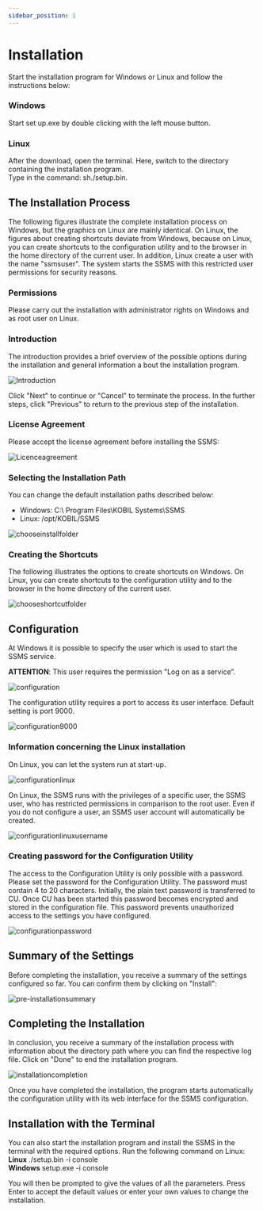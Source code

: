 ```yaml
---
sidebar_position: 1
---
```

# Installation

Start the installation program for Windows or Linux and follow the instructions below:

### Windows

Start set up.exe by double clicking with the left mouse button.

### Linux

After the download, open the terminal. Here, switch to the directory containing the installation program.  
Type in the command: sh./setup.bin.  

## The Installation Process

The following figures illustrate the complete installation process on Windows, but the graphics on Linux are mainly identical. On Linux, the figures about creating shortcuts deviate from Windows, because on Linux, you can create shortcuts to the configuration utility and to the browser in the home directory of the current user. In addition, Linux create a user with the name "ssmsuser". The system starts the SSMS with this restricted user permissions for security reasons.  

### Permissions

Please carry out the installation with administrator rights on Windows and as root user on Linux.

### Introduction

The introduction provides a brief overview of the possible options during the installation and general information a bout the installation program.

![Introduction](./files/installation_introduction.png)  

Click "Next" to continue or "Cancel" to terminate the process. In the further steps, click "Previous" to return to the previous step of the installation.  

### License Agreement  

Please accept the license agreement before installing the SSMS:  

![Licenceagreement](./files/installation_licenceagreement.png)  

### Selecting the Installation Path  

You can change the default installation paths described below:
* Windows:  C:\ Program Files\KOBIL Systems\SSMS  
* Linux: /opt/KOBIL/SSMS  


![chooseinstallfolder](./files/installation_chooseinstallfolder.png)  

### Creating the Shortcuts  

The following illustrates the options to create shortcuts on Windows. On Linux, you can create shortcuts to the configuration utility and to the browser in the home directory of the current user.  

![chooseshortcutfolder](./files/installation_chooseshortcutfolder.png)  


## Configuration  

At Windows it is possible to specify the user which is used to start the SSMS service.

**ATTENTION**: This user requires the permission "Log on as a service”.

![configuration](./files/installation_configuration.png)  

The configuration utility requires a port to access its user interface. Default setting is port 9000.  

![configuration9000](./files/installation_configuration9000.png)  

### Information concerning the Linux installation  

On Linux, you can let the system run at start-up.  

![configurationlinux](./files/installation_configurationlinux.png)  

On Linux, the SSMS runs with the privileges of a specific user, the SSMS user, who has restricted permissions in comparison to the root user. Even if you do not configure a user, an SSMS user account will automatically be created.  

![configurationlinuxusername](./files/installation_configurationlinuxusername.png)  

### Creating password for the Configuration Utility  

The access to the Configuration Utility is only possible with a password. Please set the password for the Configuration Utility. The password must contain 4 to 20 characters. Initially, the plain text password is transferred to CU. Once CU has been started this password becomes encrypted and stored in the configuration file. This password prevents unauthorized access to the settings you have configured.  

![configurationpassword](./files/installation_configurationpassword.png)  

 ## Summary of the Settings  

 Before completing the installation, you receive a summary of the settings configured so far. You can confirm them by clicking on "Install":  

 ![pre-installationsummary](./files/installation_summary.png)  

 ## Completing the Installation  

In conclusion, you receive a summary of the installation process with information about the directory path where you can find the respective log file. Click on "Done" to end the installation program.  

  ![installationcompletion](./files/installation_completion.png)  

Once you have completed the installation, the program starts automatically the configuration utility with its web interface for the SSMS configuration.  

  ## Installation with the Terminal  

You can also start the installation program and install the SSMS in the terminal with the required options. Run the following command on Linux:  
  **Linux**
           ./setup.bin -i console  
  **Windows**
            setup.exe -i  console  

You will then be prompted to give the values of all the parameters. Press Enter to accept the default values or enter your own values to change the installation.  
